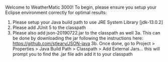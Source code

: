 Welcome to WeatherMatic 3000! To begin, please ensure you setup your Eclipse environment correctly for optimal results:

1. Please setup your Java build path to use JRE System Library [jdk-13.0.2]
2. Please add JUnit 5 to the classpath
3. Please also add json-20190722.jar to the classpath as well
	3a. This can be done by downloading the jar following the instructions here: https://github.com/stleary/JSON-java
	3b. Once done, go to Project > Properties > Java Build Path > Classpath > Add External Jars... this will prompt you to find the .jar file adn add it to your classpath

